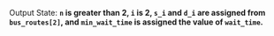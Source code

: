 Output State: **`n` is greater than 2, `i` is 2, `s_i` and `d_i` are assigned from `bus_routes[2]`, and `min_wait_time` is assigned the value of `wait_time`.**